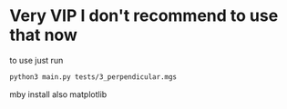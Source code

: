 # Very VIP I don't recommend to use that now
to use just run
```bash
python3 main.py tests/3_perpendicular.mgs
```
mby install also matplotlib
